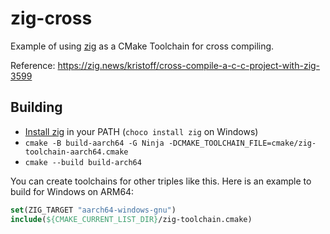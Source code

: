 # zig-cross

Example of using [zig](https://ziglang.org) as a CMake Toolchain for cross compiling.

Reference: https://zig.news/kristoff/cross-compile-a-c-c-project-with-zig-3599

## Building

- [Install zig](https://ziglang.org/learn/getting-started/#installing-zig) in your PATH (`choco install zig` on Windows)
- `cmake -B build-aarch64 -G Ninja -DCMAKE_TOOLCHAIN_FILE=cmake/zig-toolchain-aarch64.cmake`
- `cmake --build build-arch64`

You can create toolchains for other triples like this. Here is an example to build for Windows on ARM64:

```cmake
set(ZIG_TARGET "aarch64-windows-gnu")
include(${CMAKE_CURRENT_LIST_DIR}/zig-toolchain.cmake)
```
